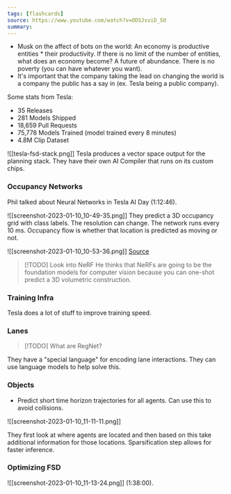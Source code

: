```yaml
---
tags: [flashcards]
source: https://www.youtube.com/watch?v=ODSJsviD_SU
summary:
---
```


- Musk on the affect of bots on the world: An economy is productive entities * their productivity. If there is no limit of the number of entities, what does an economy become? A future of abundance. There is no poverty (you can have whatever you want).
- It's important that the company taking the lead on changing the world is a company the public has a say in (ex. Tesla being a public company).

Some stats from Tesla:
- 35 Releases
- 281 Models Shipped
- 18,659 Pull Requests
- 75,778 Models Trained (model trained every 8 minutes)
- 4.8M Clip Dataset

![[tesla-fsd-stack.png]]
Tesla produces a vector space output for the planning stack. They have their own AI Compiler that runs on its custom chips.

### Occupancy Networks
Phil talked about Neural Networks in Tesla AI Day (1:12:46).

![[screenshot-2023-01-10_10-49-35.png]]
They predict a 3D occupancy grid with class labels. The resolution can change. The network runs every 10 ms. Occupancy flow is whether that location is predicted as moving or not.

![[screenshot-2023-01-10_10-53-36.png]]
[Source](https://youtu.be/ODSJsviD_SU?t=4500)

> [!TODO] Look into NeRF
> He thinks that NeRFs are going to be the foundation models for computer vision because you can one-shot predict a 3D volumetric construction.

### Training Infra
Tesla does a lot of stuff to improve training speed.

### Lanes
> [!TODO] What are RegNet?

They have a "special language" for encoding lane interactions. They can use language models to help solve this.

### Objects
- Predict short time horizon trajectories for all agents. Can use this to avoid collisions.

![[screenshot-2023-01-10_11-11-11.png]]

They first look at where agents are located and then based on this take additional information for those locations. Sparsification step allows for faster inference.

### Optimizing FSD
![[screenshot-2023-01-10_11-13-24.png]]
(1:38:00).